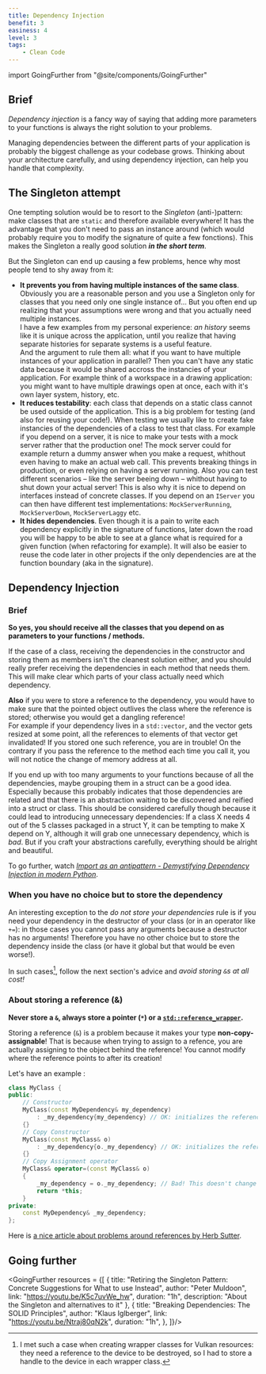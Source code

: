 ```yaml
---
title: Dependency Injection
benefit: 3
easiness: 4
level: 3
tags:
    - Clean Code
---
```

import GoingFurther from "@site/components/GoingFurther"

## Brief

*Dependency injection* is a fancy way of saying that adding more parameters to your functions is always the right solution to your problems.

Managing dependencies between the different parts of your application is probably the biggest challenge as your codebase grows. Thinking about your architecture carefully, and using dependency injection, can help you handle that complexity.

## The Singleton attempt

One tempting solution would be to resort to the *Singleton* (anti-)pattern: make classes that are `static` and therefore available everywhere! It has the advantage that you don't need to pass an instance around (which would probably require you to modify the signature of quite a few fonctions). This makes the Singleton a really good solution **_in the short term_**.

But the Singleton can end up causing a few problems, hence why most people tend to shy away from it:

- **It prevents you from having multiple instances of the same class**. Obviously you are a reasonable person and you use a Singleton only for classes that you need only one single instance of... But you often end up realizing that your assumptions were wrong and that you actually need multiple instances.<br/>
I have a few examples from my personal experience: *an history* seems like it is unique across the application, until you realize that having separate histories for separate systems is a useful feature.<br/>
And the argument to rule them all: what if you want to have multiple instances of your application in parallel? Then you can't have any static data because it would be shared accross the instancies of your application. For example think of a workspace in a drawing application: you might want to have multiple drawings open at once, each with it's own layer system, history, etc.
- **It reduces testability**: each class that depends on a static class cannot be used outside of the application. This is a big problem for testing (and also for reusing your code!). When testing we usually like to create fake instancies of the dependencies of a class to test that class. For example if you depend on a server, it is nice to make your tests with a mock server rather that the production one! The mock server could for example return a dummy answer when you make a request, whithout even having to make an actual web call. This prevents breaking things in production, or even relying on having a server running. Also you can test different scenarios – like the server beeing down – whithout having to shut down your actual server! This is also why it is nice to depend on interfaces instead of concrete classes. If you depend on an ```IServer``` you can then have different test implementations: ```MockServerRunning```, ```MockServerDown```, ```MockServerLaggy``` etc.
- **It hides dependencies**. Even though it is a pain to write each dependency explicitly in the signature of functions, later down the road you will be happy to be able to see at a glance what is required for a given function (when refactoring for example). It will also be easier to reuse the code later in other projects if the only dependencies are at the function boundary (aka in the signature).

## Dependency Injection

### Brief

**So yes, you should receive all the classes that you depend on as parameters to your functions / methods.**

If the case of a class, receiving the dependencies in the constructor and storing them as members isn't the cleanest solution either, and you should really prefer receiving the dependencies in each method that needs them. This will make clear which parts of your class actually need which dependency.

**Also** if you were to store a reference to the dependency, you would have to make sure that the pointed object outlives the class where the reference is stored; otherwise you would get a dangling reference!<br/>
For example if your dependency lives in a ```std::vector```, and the vector gets resized at some point, all the references to elements of that vector get invalidated! If you stored one such reference, you are in trouble! On the contrary if you pass the reference to the method each time you call it, you will not notice the change of memory address at all.

If you end up with too many arguments to your functions because of all the dependencies, maybe grouping them in a struct can be a good idea. Especially because this probably indicates that those dependencies are related and that there is an abstraction waiting to be discovered and reified into a struct or class. This should be considered carefully though because it could lead to introducing unnecessary dependencies: If a class X needs 4 out of the 5 classes packaged in a struct Y, it can be tempting to make X depend on Y, although it will grab one unnecessary dependency, which is *bad*. But if you craft your abstractions carefully, everything should be alright and beautiful.

To go further, watch [*Import as an antipattern - Demystifying Dependency Injection in modern Python*](https://youtu.be/qkGxy4c64Jg).

### When you have no choice but to store the dependency

An interesting exception to the *do not store your dependencies* rule is if you need your dependency in the destructor of your class (or in an operator like ```+=```): in those cases you cannot pass any arguments because a destructor has no arguments! Therefore you have no other choice but to store the dependency inside the class (or have it global but that would be even worse!).

In such cases[^1], follow the next section's advice and *avoid storing `&`s at all cost!*

[^1]: I met such a case when creating wrapper classes for Vulkan resources: they need a reference to the device to be destroyed, so I had to store a handle to the device in each wrapper class.

### About storing a reference (&)

**Never store a `&`, always store a pointer (`*`) or a [`std::reference_wrapper`](https://en.cppreference.com/w/cpp/utility/functional/reference_wrapper).**

Storing a reference (`&`) is a problem because it makes your type **non-copy-assignable**! That is because when trying to assign to a refence, you are actually assigning to the object behind the reference! You cannot modify where the reference points to after its creation!

Let's have an example :
```cpp
class MyClass {
public:
    // Constructor
    MyClass(const MyDependency& my_dependency) 
        : _my_dependency{my_dependency} // OK: initializes the reference to point to my_dependency
    {}
    // Copy Constructor
    MyClass(const MyClass& o)
        : _my_dependency{o._my_dependency} // OK: initializes the reference to point to o.my_dependency
    {}
    // Copy Assignment operator
    MyClass& operator=(const MyClass& o)
    {
        _my_dependency = o._my_dependency; // Bad! This doesn't change where the reference is pointing to, but instead tries to modify the object that the reference points to!
        return *this;
    }
private:
    const MyDependency& _my_dependency;
};
```

Here is [a nice article about problems around references by Herb Sutter](https://herbsutter.com/2020/02/).

## Going further

<GoingFurther resources = {[
    {
        title: "Retiring the Singleton Pattern: Concrete Suggestions for What to use Instead",
        author: "Peter Muldoon",
        link: "https://youtu.be/K5c7uvWe_hw",
        duration: "1h",
        description: "About the Singleton and alternatives to it"
    },
    {
        title: "Breaking Dependencies: The SOLID Principles",
        author: "Klaus Iglberger",
        link: "https://youtu.be/Ntraj80qN2k",
        duration: "1h",
    },
]}/>